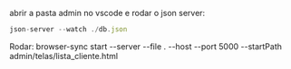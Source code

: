 abrir a pasta admin no vscode e 
rodar o json server: 
```js
json-server --watch ./db.json
```

Rodar: browser-sync start --server --file . --host --port 5000 --startPath admin/telas/lista_cliente.html

